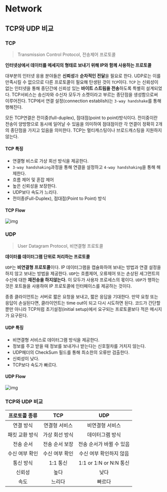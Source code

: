 # Network

## TCP와 UDP 비교

### TCP

> Transmission Control Protocol, 전송제어 프로토콜

**인터넷상에서 데이터를 메세지의 형태로 보내기 위해 IP와 함께 사용하는 프로토콜**

대부분의 인터넷 응용 분야들은 **신뢰성**과 **순차적인 전달**을 필요로 한다. UDP로는  이를 만족시킬 수 없으므로 다른 프로토콜이 필요해 탄생된 것이 `TCP`이다. `TCP` 는 신뢰성이 없는 인터넷을 통해 종단간에 신뢰성 있는 **바이트 스트림을 전송**하도록 특별히 설계되었다. TCP서비스는 송신자와 수신자 모두가 소켓이라고 부르는 종단점을 생성함으로써 이루어진다. TCP에서 연결 설정(connection establish)는 `3-way handshake`를 통해 행해진다.

모든 TCP연결은 전이중(full-duplex), 점대점(point to point)방식이다. 전이중이란 전송이 양방향으로 동시에 일어날 수 있음을 의미하여 점대점이란 각 연결이 정확히 2개의 종단점을 가지고 있음을 의미한다. TCP는 멀티캐스팅이나 브로드캐스팅을 지원하지 않는다.

#### TCP 특징

* 연결형 비스로 가상 회선 방식을 제공한다.
* `3-way handshaking`과정을 통해 연결을 설정하고 `4-way handshaking`을 통해 해제한다.
* 흐름 제어 및 혼잡 제어
* 높은 신뢰성을 보장한다.
* UDP보다 속도가 느리다.
* 전이종(Full-Duplex), 점대점(Point to Point) 방식

#### TCP Flow

![img](https://t1.daumcdn.net/cfile/tistory/99C5C63359FEB5DC06)



### UDP

> User Datagram Protocol, 비연결형 프로토콜

**데이터를 데이터그램 단위로 처리하는 프로토콜**

`UDP`는 **비연결형 프로토콜**이다. IP 데이터그램을 캡슐화하여 보내는 방법과 연결 설정을 하지 않고 보내는 방법을 제공한다. `UDP`는 흐름제어, 오류제어 또는 손상된 세그먼트의 수신에 대한 **재전송을 하지않는다.** 이 모두가 사용자 프로세스의 몫이다. `UDP`가 행하는 것은 포트들을 사용하여 IP 프로토콜에 인터페이스를 제공하는 것이다.

종종 클라이언트는 서버로 짧은 요청을 보내고, 짧은 응답을 기대한다. 만약 요청 또는 응답이 손실된다면, 클라이언트는 time out이 되고 다시 시도하면 된다. 코드가 간단할 뿐만 아니라 TCP처럼 초기설정(initial setup)에서 요구되는 프로토콜보다 적은 메시지가 요구된다.

#### UDP 특징

* 비연결형 서비스로 데이터그램 방식을 제공한다.
* 정보를 주고 받을 때 정보를 보내거나 받는다는 신호절차를 거치지 않는다.
* UDP헤더의 CheckSum 필드를 통해 최소한의 오류만 검출한다.
* 신뢰성이 낮다.
* TCP보다 속도가 빠르다.

#### UDP Flow

![img](https://t1.daumcdn.net/cfile/tistory/9934293359FEB5EE38)



### TCP와 UDP 비교

| 프로토콜 종류  |      TCP       |           UDP            |
| :------------: | :------------: | :----------------------: |
|   연결 방식    | 연결형 서비스  |     비연결형 서비스      |
| 패킷 교환 방식 | 가상 회선 방식 |     데이터그램 방식      |
|   전송 순서    | 전송 순서 보장 | 전송 순서가 바뀔 수 있음 |
| 수신 여부 확인 | 수신 여부 확인 | 수신 여부 확인하지 않음  |
|   통신 방식    |    1:1 통신    |  1:1 or 1:N or N:N 통신  |
|     신뢰성     |      높다      |           낮다           |
|      속도      |     느리다     |          빠르다          |





